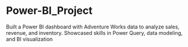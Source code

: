 # Power-BI_Project
Built a Power BI dashboard with Adventure Works data to analyze sales, revenue, and inventory. Showcased skills in Power Query, data modeling, and BI visualization
